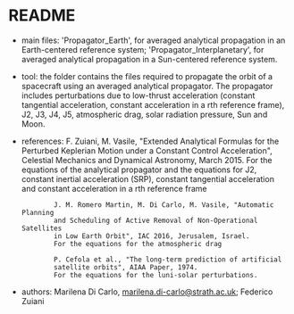 # README

* main files: 'Propagator\_Earth', for averaged analytical propagation in an Earth-centered reference system; 'Propagator\_Interplanetary', for averaged analytical propagation in a Sun-centered reference system.
* tool: the folder contains the files required to propagate the orbit of a spacecraft using an averaged analytical propagator. The propagator includes perturbations due to low-thrust acceleration \(constant tangential acceleration, constant acceleration in a rth reference frame\), J2, J3, J4, J5, atmospheric drag, solar radiation pressure, Sun and Moon.
* references: F. Zuiani, M. Vasile, "Extended Analytical Formulas for the Perturbed Keplerian Motion under a Constant Control Acceleration", Celestial Mechanics and Dynamical Astronomy, March 2015. For the equations of the analytical propagator and the equations for J2, constant inertial acceleration \(SRP\), constant tangential acceleration and constant acceleration in a rth reference frame

  ```text
          J. M. Romero Martin, M. Di Carlo, M. Vasile, "Automatic Planning
          and Scheduling of Active Removal of Non-Operational Satellites 
          in Low Earth Orbit", IAC 2016, Jerusalem, Israel.
          For the equations for the atmospheric drag

          P. Cefola et al., "The long-term prediction of artificial
          satellite orbits", AIAA Paper, 1974.
          For the equations for the luni-solar perturbations.
  ```

* authors: Marilena Di Carlo, marilena.di-carlo@strath.ac.uk; Federico Zuiani

